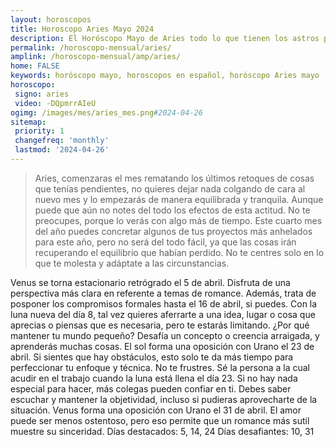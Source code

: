 ```yaml
---
layout: horoscopos
title: Horoscopo Aries Mayo 2024
description: El Horóscopo Mayo de Aries todo lo que tienen los astros preparados para este mes, amor, trabajo, familia. Todo sobre astrologia, tarot, predicciones. Horoscopo gratis en español, predicciones y astrología.
permalink: /horoscopo-mensual/aries/
amplink: /horoscopo-mensual/amp/aries/
home: FALSE
keywords: horóscopo mayo, horoscopos en español, horóscopo Aries mayo , horóscopo esperanza gracia, horoscop, horóscopos gratis, horoscopo Aries, Tarot, Astrologia, Zodíaco, Aries, horoscopo gratis, horoscopo del mes 
horoscopo:
 signo: aries
 video: -DQpmrrAIeU
ogimg: /images/mes/aries_mes.png#2024-04-26
sitemap:
 priority: 1
 changefreq: 'monthly'
 lastmod: '2024-04-26'
---
```



 > Aries, comenzaras el mes rematando los últimos retoques de cosas que tenías pendientes, no quieres dejar nada colgando de cara al nuevo mes y lo empezarás de manera equilibrada y tranquila. Aunque puede que aún no notes del todo los efectos de esta actitud. No te preocupes, porque lo verás con algo más de tiempo. Este cuarto mes  del año puedes concretar algunos de tus proyectos más anhelados para este año, pero no será del todo fácil, ya que las cosas irán recuperando el equilibrio que habían perdido. No te centres solo en lo que te molesta y adáptate a las circunstancias.



Venus se torna estacionario retrógrado el 5 de abril. Disfruta de una perspectiva más clara en referente a temas de romance. Además, trata de posponer los compromisos formales hasta el 16 de abril, si puedes. 
Con la luna nueva del día 8, tal vez quieres aferrarte a una idea, lugar o cosa que aprecias o piensas que es necesaria, pero te estarás limitando. ¿Por qué mantener tu mundo pequeño? Desafía un concepto o creencia arraigada, y aprenderás muchas cosas. 
El sol forma una oposición con Urano el 23 de abril. Si sientes que hay obstáculos, esto solo te da más tiempo para perfeccionar tu enfoque y técnica. No te frustres. 
Sé la persona a la cual acudir en el trabajo cuando la luna está llena el día 23. Si no hay nada especial para hacer, más colegas pueden confiar en ti. Debes saber escuchar y mantener la objetividad, incluso si pudieras aprovecharte de la situación. 
Venus forma una oposición con Urano el 31 de abril. El amor puede ser menos ostentoso, pero eso permite que un romance más sutil muestre su sinceridad. 
Días destacados: 5, 14, 24
Días desafiantes: 10, 31